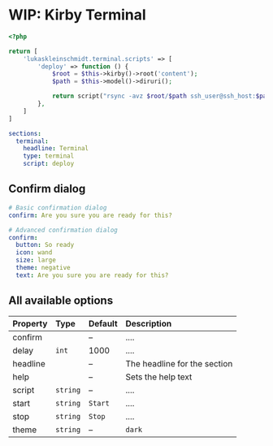 # WIP: Kirby Terminal


```php
<?php

return [
    'lukaskleinschmidt.terminal.scripts' => [
        'deploy' => function () {
            $root = $this->kirby()->root('content');
            $path = $this->model()->diruri();

            return script("rsync -avz $root/$path ssh_user@ssh_host:$path --delete");
        },
    ]
]
```

```yml
sections:
  terminal:
    headline: Terminal
    type: terminal
    script: deploy
```

## Confirm dialog
```yml
# Basic confirmation dialog
confirm: Are you sure you are ready for this?

# Advanced confirmation dialog
confirm:
  button: So ready
  icon: wand
  size: large
  theme: negative
  text: Are you sure you are ready for this?
```

## All available options


Property | Type | Default | Description
:-- | :-- | :-- | :--
confirm | | – | ....
delay | `int` | 1000 | ....
headline | | – | The headline for the section
help | | – | Sets the help text
script | `string` | – | ....
start | `string` | `Start` | ....
stop | `string` | `Stop` | ....
theme | `string` | – | `dark`
